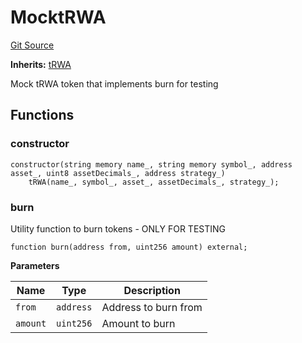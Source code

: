 # MocktRWA
[Git Source](https://github.com/SovaNetwork/fountfi/blob/58164582109e1a7de75ddd7e30bfe628ac79d7fd/src/mocks/MocktRWA.sol)

**Inherits:**
[tRWA](/src/token/tRWA.sol/contract.tRWA.md)

Mock tRWA token that implements burn for testing


## Functions
### constructor


```solidity
constructor(string memory name_, string memory symbol_, address asset_, uint8 assetDecimals_, address strategy_)
    tRWA(name_, symbol_, asset_, assetDecimals_, strategy_);
```

### burn

Utility function to burn tokens - ONLY FOR TESTING


```solidity
function burn(address from, uint256 amount) external;
```
**Parameters**

|Name|Type|Description|
|----|----|-----------|
|`from`|`address`|Address to burn from|
|`amount`|`uint256`|Amount to burn|


